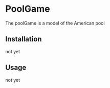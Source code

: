 # PoolGame

The poolGame is a model of the American pool

## Installation

not yet

## Usage 

not yet
